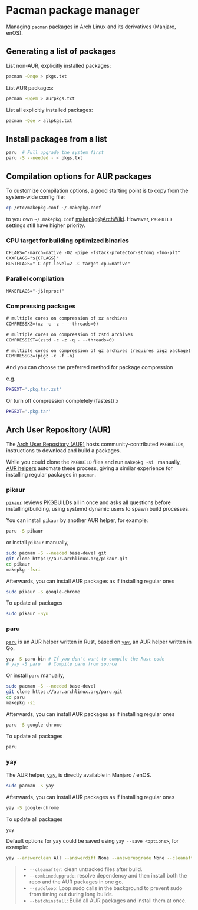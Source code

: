 # Pacman package manager


Managing `pacman` packages in Arch Linux and its derivatives (Manjaro, enOS).

<!--more-->

## Generating a list of packages

List non-AUR, explicitly installed packages:

```bash
pacman -Qnqe > pkgs.txt
```

List AUR packages:

```bash
pacman -Qqem > aurpkgs.txt
```

List all explicitly installed packages:

```bash
pacman -Qqe > allpkgs.txt
```

## Install packages from a list

```bash
paru  # Full upgrade the system first
paru -S --needed - < pkgs.txt
```

## Compilation options for AUR packages

To customize compilation options, a good starting point is to copy from the system-wide config file:

```bash
cp /etc/makepkg.conf ~/.makepkg.conf
```

to you own `~/.makepkg.conf` [makepkg@ArchWiki](https://wiki.archlinux.org/index.php/Makepkg). However,  `PKGBUILD` settings still have higher priority.

### CPU target for building optimized binaries

```txt
CFLAGS="-march=native -O2 -pipe -fstack-protector-strong -fno-plt"
CXXFLAGS="${CFLAGS}"
RUSTFLAGS="-C opt-level=2 -C target-cpu=native"
```

### Parallel compilation

```txt
MAKEFLAGS="-j$(nproc)"
```

### Compressing packages

```txt
# multiple cores on compression of xz archives
COMPRESSXZ=(xz -c -z - --threads=0)

# multiple cores on compression of zstd archives
COMPRESSZST=(zstd -c -z -q - --threads=0)

# multiple cores on compression of gz archives (requires pigz package)
COMPRESSGZ=(pigz -c -f -n)
```

And you can choose the preferred method for package compression

e.g.
```bash
PKGEXT='.pkg.tar.zst'
```

Or turn off compression completely (fastest)
x
```bash
PKGEXT='.pkg.tar'
```

## Arch User Repository (AUR)

The [Arch User Repository (AUR)](https://aur.archlinux.org) hosts community-contributed `PKGBUILD`s, instructions to download and build a packages.

While you could clone the `PKGBUILD` files and run `makepkg -si ` manually, [AUR helpers](https://wiki.archlinux.org/index.php/AUR_helpers) automate these process, giving a similar experience for installing regular packages in `pacman`.

### pikaur

[`pikaur`](https://github.com/actionless/pikaur) reviews PKGBUILDs all in once and asks all questions before installing/building, using systemd dynamic users to spawn build processes.

You can install `pikaur` by another AUR helper, for example:

```bash
paru -S pikaur
```

or install `pikaur` manually,

```bash
sudo pacman -S --needed base-devel git
git clone https://aur.archlinux.org/pikaur.git
cd pikaur
makepkg -fsri
```

Afterwards, you can install AUR packages as if installing regular ones

```bash
sudo pikaur -S google-chrome
```

To update all packages

```bash
sudo pikaur -Syu
```

### paru

[`paru`](https://github.com/Morganamilo/paru) is an AUR helper written in Rust, based on [`yay`](https://github.com/Jguer/yay), an AUR helper written in Go.


```bash
yay -S paru-bin # If you don't want to compile the Rust code
# yay -S paru   # Compile paru from source
```

Or install `paru` manually,

```bash
sudo pacman -S --needed base-devel
git clone https://aur.archlinux.org/paru.git
cd paru
makepkg -si
```

Afterwards, you can install AUR packages as if installing regular ones

```bash
paru -S google-chrome
```

To update all packages

```bash
paru
```

### yay

The AUR helper, [yay](https://github.com/Jguer/yay), is directly available in Manjaro / enOS.

```bash
sudo pacman -S yay
```

Afterwards, you can install AUR packages as if installing regular ones

```bash
yay -S google-chrome
```

To update all packages

```bash
yay
```

Default options for yay could be saved using `yay --save <options>`, for example:

```bash
yay --answerclean All --answerdiff None --answerupgrade None --cleanafter --batchinstall --combinedupgrade --sudoloop --save
```

> - `--cleanafter`: clean untracked files after build.
> - `--combinedupgrade`: resolve dependency and then install both the repo and the AUR packages in one go.
> - `--sudoloop`: Loop sudo calls in the background to prevent sudo from timing out during long builds.
> - `--batchinstall`: Build all AUR packages and install them at once.

